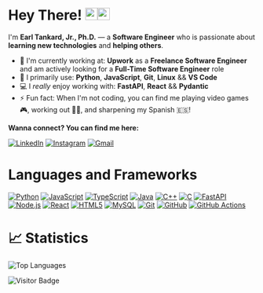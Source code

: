 # Hey There! <img src="https://raw.githubusercontent.com/aemmadi/aemmadi/master/wave.gif" width="25px" height="25px"><img src="https://em-content.zobj.net/source/animated-noto-color-emoji/356/beaming-face-with-smiling-eyes_1f601.gif" width="25px" height="25px">

I'm **Earl Tankard, Jr., Ph.D.** — a **Software Engineer** who is passionate about **learning new technologies** and **helping others**.
 
- 🏢 I'm currently working at: **Upwork** as a **Freelance Software Engineer** and am actively looking for a **Full-Time Software Engineer** role 
- 🚀 I primarily use: **Python**, **JavaScript**, **Git**, **Linux** && **VS Code**
- 💻 I *really* enjoy working with: **FastAPI**, **React** && **Pydantic** 
- ⚡️ Fun fact: When I'm not coding, you can find me playing video games 🎮, working out 💪🏾, and sharpening my Spanish 🇪🇸!


**Wanna connect? You can find me here:**

[![LinkedIn](https://custom-icon-badges.demolab.com/badge/LinkedIn-0A66C2?logo=linkedin-white&logoColor=fff)](https://www.linkedin.com/in/earl-tankard-jr/)
[![Instagram](https://img.shields.io/badge/Instagram-E4405F?logo=instagram)](https://www.instagram.com/primetimetank_)
[![Gmail](https://img.shields.io/badge/Gmail-D14836?logo=gmail&logoColor=white)](mailto:earl.tankard.jr@gmail.com)


# Languages and Frameworks
[![Python](https://img.shields.io/badge/-Python-black?logo=Python)](https://docs.python.org/)
[![JavaScript](https://img.shields.io/badge/-JavaScript-black?logo=javascript)](https://developer.mozilla.org/en-US/docs/Web/JavaScript)
[![TypeScript](https://img.shields.io/badge/-TypeScript-black?logo=typescript)](https://www.typescriptlang.org/docs/)
[![Java](https://img.shields.io/badge/Java-black?logo=openjdk)](https://docs.oracle.com/en/java/)
[![C++](https://img.shields.io/badge/-C++-black?logo=c)](https://cplusplus.com/doc/)
[![C](https://img.shields.io/badge/-C-black?logo=c)](https://en.cppreference.com/w/c)
[![FastAPI](https://img.shields.io/badge/FastAPI-black?logo=fastapi)](https://fastapi.tiangolo.com/)
[![Node.js](https://img.shields.io/badge/-Nodejs-black?logo=Node.js)](https://nodejs.org/en/docs/)
[![React](https://img.shields.io/badge/-React-black?logo=react)](https://react.dev/)
[![HTML5](https://img.shields.io/badge/-HTML5-black?logo=html5)](https://developer.mozilla.org/en-US/docs/Web/HTML)
[![MySQL](https://img.shields.io/badge/-MySQL-black?logo=mysql)](https://dev.mysql.com/doc/)
[![Git](https://img.shields.io/badge/-Git-black?logo=git)](https://git-scm.com/doc)
[![GitHub](https://img.shields.io/badge/GitHub-black?logo=github)](https://docs.github.com/)
[![GitHub Actions](https://img.shields.io/badge/GitHub_Actions-black?logo=github-actions&logoColor=white)](https://docs.github.com/en/actions)


# 📈 Statistics
![Top Languages](https://github-readme-stats.vercel.app/api/top-langs/?username=primetimetank21&theme=vue-dark&show_icons=true&hide_border=true&layout=compact)

![Visitor Badge](https://visitor-badge.laobi.icu/badge?page_id=primetimetank21)